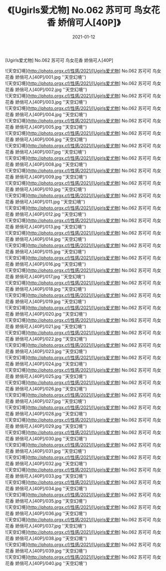 ﻿---
layout: post
title:  《[Ugirls爱尤物] No.062 苏可可 鸟女花香 娇俏可人[40P]》
date:   2021-01-12
img: http://photo.orgx.cf/性感/2021/[Ugirls爱尤物] No.062 苏可可 鸟女花香 娇俏可人[40P]/000.jpg
categories: [美女, 性感, 泳衣]
---

[Ugirls爱尤物] No.062 苏可可 鸟女花香 娇俏可人[40P]



![天空幻境](http://photo.orgx.cf/性感/2021/[Ugirls爱尤物] No.062 苏可可 鸟女花香 娇俏可人[40P]/001.jpg ''天空幻境'') <br>
![天空幻境](http://photo.orgx.cf/性感/2021/[Ugirls爱尤物] No.062 苏可可 鸟女花香 娇俏可人[40P]/002.jpg ''天空幻境'') <br>
![天空幻境](http://photo.orgx.cf/性感/2021/[Ugirls爱尤物] No.062 苏可可 鸟女花香 娇俏可人[40P]/003.jpg ''天空幻境'') <br>
![天空幻境](http://photo.orgx.cf/性感/2021/[Ugirls爱尤物] No.062 苏可可 鸟女花香 娇俏可人[40P]/004.jpg ''天空幻境'') <br>
![天空幻境](http://photo.orgx.cf/性感/2021/[Ugirls爱尤物] No.062 苏可可 鸟女花香 娇俏可人[40P]/005.jpg ''天空幻境'') <br>
![天空幻境](http://photo.orgx.cf/性感/2021/[Ugirls爱尤物] No.062 苏可可 鸟女花香 娇俏可人[40P]/006.jpg ''天空幻境'') <br>
![天空幻境](http://photo.orgx.cf/性感/2021/[Ugirls爱尤物] No.062 苏可可 鸟女花香 娇俏可人[40P]/007.jpg ''天空幻境'') <br>
![天空幻境](http://photo.orgx.cf/性感/2021/[Ugirls爱尤物] No.062 苏可可 鸟女花香 娇俏可人[40P]/008.jpg ''天空幻境'') <br>
![天空幻境](http://photo.orgx.cf/性感/2021/[Ugirls爱尤物] No.062 苏可可 鸟女花香 娇俏可人[40P]/009.jpg ''天空幻境'') <br>
![天空幻境](http://photo.orgx.cf/性感/2021/[Ugirls爱尤物] No.062 苏可可 鸟女花香 娇俏可人[40P]/010.jpg ''天空幻境'') <br>
![天空幻境](http://photo.orgx.cf/性感/2021/[Ugirls爱尤物] No.062 苏可可 鸟女花香 娇俏可人[40P]/011.jpg ''天空幻境'') <br>
![天空幻境](http://photo.orgx.cf/性感/2021/[Ugirls爱尤物] No.062 苏可可 鸟女花香 娇俏可人[40P]/012.jpg ''天空幻境'') <br>
![天空幻境](http://photo.orgx.cf/性感/2021/[Ugirls爱尤物] No.062 苏可可 鸟女花香 娇俏可人[40P]/013.jpg ''天空幻境'') <br>
![天空幻境](http://photo.orgx.cf/性感/2021/[Ugirls爱尤物] No.062 苏可可 鸟女花香 娇俏可人[40P]/014.jpg ''天空幻境'') <br>
![天空幻境](http://photo.orgx.cf/性感/2021/[Ugirls爱尤物] No.062 苏可可 鸟女花香 娇俏可人[40P]/015.jpg ''天空幻境'') <br>
![天空幻境](http://photo.orgx.cf/性感/2021/[Ugirls爱尤物] No.062 苏可可 鸟女花香 娇俏可人[40P]/016.jpg ''天空幻境'') <br>
![天空幻境](http://photo.orgx.cf/性感/2021/[Ugirls爱尤物] No.062 苏可可 鸟女花香 娇俏可人[40P]/017.jpg ''天空幻境'') <br>
![天空幻境](http://photo.orgx.cf/性感/2021/[Ugirls爱尤物] No.062 苏可可 鸟女花香 娇俏可人[40P]/018.jpg ''天空幻境'') <br>
![天空幻境](http://photo.orgx.cf/性感/2021/[Ugirls爱尤物] No.062 苏可可 鸟女花香 娇俏可人[40P]/019.jpg ''天空幻境'') <br>
![天空幻境](http://photo.orgx.cf/性感/2021/[Ugirls爱尤物] No.062 苏可可 鸟女花香 娇俏可人[40P]/020.jpg ''天空幻境'') <br>
![天空幻境](http://photo.orgx.cf/性感/2021/[Ugirls爱尤物] No.062 苏可可 鸟女花香 娇俏可人[40P]/021.jpg ''天空幻境'') <br>
![天空幻境](http://photo.orgx.cf/性感/2021/[Ugirls爱尤物] No.062 苏可可 鸟女花香 娇俏可人[40P]/022.jpg ''天空幻境'') <br>
![天空幻境](http://photo.orgx.cf/性感/2021/[Ugirls爱尤物] No.062 苏可可 鸟女花香 娇俏可人[40P]/023.jpg ''天空幻境'') <br>
![天空幻境](http://photo.orgx.cf/性感/2021/[Ugirls爱尤物] No.062 苏可可 鸟女花香 娇俏可人[40P]/024.jpg ''天空幻境'') <br>
![天空幻境](http://photo.orgx.cf/性感/2021/[Ugirls爱尤物] No.062 苏可可 鸟女花香 娇俏可人[40P]/025.jpg ''天空幻境'') <br>
![天空幻境](http://photo.orgx.cf/性感/2021/[Ugirls爱尤物] No.062 苏可可 鸟女花香 娇俏可人[40P]/026.jpg ''天空幻境'') <br>
![天空幻境](http://photo.orgx.cf/性感/2021/[Ugirls爱尤物] No.062 苏可可 鸟女花香 娇俏可人[40P]/027.jpg ''天空幻境'') <br>
![天空幻境](http://photo.orgx.cf/性感/2021/[Ugirls爱尤物] No.062 苏可可 鸟女花香 娇俏可人[40P]/028.jpg ''天空幻境'') <br>
![天空幻境](http://photo.orgx.cf/性感/2021/[Ugirls爱尤物] No.062 苏可可 鸟女花香 娇俏可人[40P]/029.jpg ''天空幻境'') <br>
![天空幻境](http://photo.orgx.cf/性感/2021/[Ugirls爱尤物] No.062 苏可可 鸟女花香 娇俏可人[40P]/030.jpg ''天空幻境'') <br>
![天空幻境](http://photo.orgx.cf/性感/2021/[Ugirls爱尤物] No.062 苏可可 鸟女花香 娇俏可人[40P]/031.jpg ''天空幻境'') <br>
![天空幻境](http://photo.orgx.cf/性感/2021/[Ugirls爱尤物] No.062 苏可可 鸟女花香 娇俏可人[40P]/032.jpg ''天空幻境'') <br>
![天空幻境](http://photo.orgx.cf/性感/2021/[Ugirls爱尤物] No.062 苏可可 鸟女花香 娇俏可人[40P]/033.jpg ''天空幻境'') <br>
![天空幻境](http://photo.orgx.cf/性感/2021/[Ugirls爱尤物] No.062 苏可可 鸟女花香 娇俏可人[40P]/034.jpg ''天空幻境'') <br>
![天空幻境](http://photo.orgx.cf/性感/2021/[Ugirls爱尤物] No.062 苏可可 鸟女花香 娇俏可人[40P]/035.jpg ''天空幻境'') <br>
![天空幻境](http://photo.orgx.cf/性感/2021/[Ugirls爱尤物] No.062 苏可可 鸟女花香 娇俏可人[40P]/036.jpg ''天空幻境'') <br>
![天空幻境](http://photo.orgx.cf/性感/2021/[Ugirls爱尤物] No.062 苏可可 鸟女花香 娇俏可人[40P]/037.jpg ''天空幻境'') <br>
![天空幻境](http://photo.orgx.cf/性感/2021/[Ugirls爱尤物] No.062 苏可可 鸟女花香 娇俏可人[40P]/038.jpg ''天空幻境'') <br>
![天空幻境](http://photo.orgx.cf/性感/2021/[Ugirls爱尤物] No.062 苏可可 鸟女花香 娇俏可人[40P]/039.jpg ''天空幻境'') <br>
![天空幻境](http://photo.orgx.cf/性感/2021/[Ugirls爱尤物] No.062 苏可可 鸟女花香 娇俏可人[40P]/040.jpg ''天空幻境'') <br>